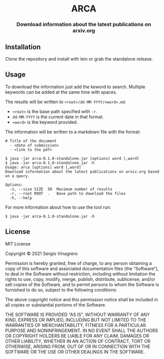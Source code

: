 <h1 align='center'>ARCA</h1>

<h3 align='center'>Download information about the latest publications on arxiv.org</h3>

## Installation

Clone the repository and install with lein or grab the standalone release.

## Usage

To download the information just add the keword to search. Multiple keywords can be added at the same time with spaces.

The results will be written to `<root>/dd-MM-YYYY/<word>.md`:
  - `<root>` is the base path specified with `-r`.
  - `dd-MM-YYYY` is the current date in that format.
  - `<word>` is the keyword provided.

The information will be written to a markdown file with the format:

```
# Title of the document
  - <date of submission>
  - <link to the pdf>
```

```shell
$ java -jar arca-0.1.0-standalone.jar [options] word [,word]
$ java -jar arca-0.1.0-standalone.jar -h
Usage: arca [options] word [,word]
Download information about the latest publications on arxiv.org based on a query.

Options:
  -s, --size SIZE  50  Maximum number of results
  -r, --root ROOT  .   Base path to download the files
  -h, --help
```

For more information about how to use the tool run:
```shell
$ java -jar arca-0.1.0-standalone.jar -h
```

## License

MIT License

Copyright © 2021 Sergio Vinagrero

Permission is hereby granted, free of charge, to any person obtaining a copy of this software and associated documentation files (the “Software”), to deal in the Software without restriction, including without limitation the rights to use, copy, modify, merge, publish, distribute, sublicense, and/or sell copies of the Software, and to permit persons to whom the Software is furnished to do so, subject to the following conditions:

The above copyright notice and this permission notice shall be included in all copies or substantial portions of the Software.

THE SOFTWARE IS PROVIDED “AS IS”, WITHOUT WARRANTY OF ANY KIND, EXPRESS OR IMPLIED, INCLUDING BUT NOT LIMITED TO THE WARRANTIES OF MERCHANTABILITY, FITNESS FOR A PARTICULAR PURPOSE AND NONINFRINGEMENT. IN NO EVENT SHALL THE AUTHORS OR COPYRIGHT HOLDERS BE LIABLE FOR ANY CLAIM, DAMAGES OR OTHER LIABILITY, WHETHER IN AN ACTION OF CONTRACT, TORT OR OTHERWISE, ARISING FROM, OUT OF OR IN CONNECTION WITH THE SOFTWARE OR THE USE OR OTHER DEALINGS IN THE SOFTWARE.

